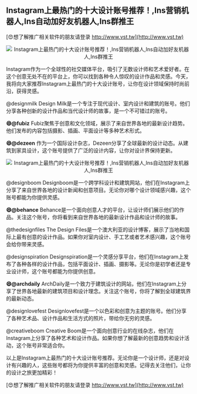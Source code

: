 ## **Instagram上最热门的十大设计账号推荐！,Ins营销机器人,Ins自动加好友机器人,Ins群推王**

[😍想了解推广相关软件的朋友请登录 http://www.vst.tw](http://www.vst.tw)

 <center><img src="https://vst.tw/MP4/tuiguang/png/8.png" alt="Instagram上最热门的十大设计账号推荐！,Ins营销机器人,Ins自动加好友机器人,Ins群推王"></center>

Instagram作为一个全球性的社交媒体平台，吸引了无数设计师和艺术爱好者。在这个创意无处不在的平台上，你可以找到各种令人惊叹的设计作品和灵感。今天，我将向大家推荐Instagram上最热门的十大设计账号，让你在设计领域保持时尚前沿，获得灵感。

@designmilk
Design Milk是一个专注于现代设计、室内设计和建筑的账号。他们分享各种创新的设计作品和当代设计师的故事，是一个不可错过的账号。

**😄@fubiz**
Fubiz聚焦于创意和文化领域，展示了来自世界各地的最新设计趋势。他们发布的内容包括摄影、插画、平面设计等多种艺术形式。

**😄@dezeen**
作为一个国际设计杂志，Dezeen分享了全球最新的设计动态。从建筑到家具设计，这个账号提供了广泛的设计内容，让你对设计界保持更新。

 <center><img src="https://vst.tw/MP4/tuiguang/png/8.png" alt="Instagram上最热门的十大设计账号推荐！,Ins营销机器人,Ins自动加好友机器人,Ins群推王"></center>

@designboom
Designboom是一个跨学科设计和建筑网站，他们在Instagram上分享了来自世界各地的设计新闻和创意项目。无论你对哪个设计领域感兴趣，这个账号都能为你提供灵感。

**😄@behance**
Behance是一个面向创意人才的平台，让设计师们展示他们的作品。关注这个账号，你将看到来自世界各地的最新设计作品和设计师的故事。

@thedesignfiles
The Design Files是一个澳大利亚的设计博客，展示了当地和国际上最有创意的设计作品。如果你对室内设计、手工艺或者艺术感兴趣，这个账号会给你带来灵感。

@designspiration
Designspiration是一个灵感分享平台，他们在Instagram上发布了各种各样的设计作品，包括平面设计、插画、摄影等。无论你是初学者还是专业设计师，这个账号都能为你提供创意。

**😄@archdaily**
ArchDaily是一个致力于建筑设计的网站，他们在Instagram上分享了世界各地最新的建筑项目和设计理念。关注这个账号，你将了解到全球建筑界的最新动态。

@designlovefest
Designlovefest是一个以色彩和创意为主题的账号。他们分享了各种艺术品、设计作品和生活方式的照片，带给你无穷的灵感。

@creativeboom
Creative Boom是一个面向创意行业的在线杂志，他们在Instagram上分享了各种艺术和设计作品。如果你想了解最新的创意趋势和设计活动，这个账号非常适合你。

以上是Instagram上最热门的十大设计账号推荐。无论你是一个设计师，还是对设计有兴趣的人，这些账号都将为你提供丰富的创意和灵感。记得去关注他们，让你的设计之旅更加精彩！

[😍想了解推广相关软件的朋友请登录 http://www.vst.tw](http://www.vst.tw)



